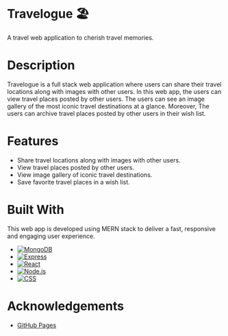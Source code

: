 # Travelogue 🏖

A travel web application to cherish travel memories.

# Description

Travelogue is a full stack web application where users can share their travel locations along with images with other users.
In this web app, the users can view travel places posted by other users.
The users can see an image gallery of the most iconic travel destinations at a glance.
Moreover, The users can archive travel places posted by other users in their wish list.

# Features

* Share travel locations along with images with other users. 
* View travel places posted by other users.
* View image gallery of iconic travel destinations.
* Save favorite travel places in a wish list.

# Built With

This web app is developed using MERN stack to deliver a fast, responsive and engaging user experience. 

* [![MongoDB][mongodb-shield]][mongodb-url]
* [![Express][express-shield]][express-url]
* [![React][react-shield]][react-url]
* [![Node.js][nodejs-shield]][nodejs-url]
* [![CSS][css-shield]][css-url]

# Acknowledgements

* [GitHub Pages](https://pages.github.com)

<!-- REFERENCE VARIABLES -->
[mongodb-shield]: https://img.shields.io/badge/MongoDB-%234ea94b.svg?style=for-the-badge&logo=mongodb&logoColor=white
[mongodb-url]: https://www.mongodb.com/
[express-shield]: https://img.shields.io/badge/express.js-%23404d59.svg?style=for-the-badge&logo=express&logoColor=%2361DAFB
[express-url]: https://expressjs.com/
[react-shield]: https://img.shields.io/badge/react-%2320232a.svg?style=for-the-badge&logo=react&logoColor=%2361DAFB
[react-url]: https://reactjs.org/
[nodejs-shield]: https://img.shields.io/badge/node.js-6DA55F?style=for-the-badge&logo=node.js&logoColor=white
[nodejs-url]: https://nodejs.org/en/
[css-shield]: https://img.shields.io/badge/css3-%231572B6.svg?style=for-the-badge&logo=css3&logoColor=white
[css-url]: https://www.w3.org/Style/CSS/Overview.en.html



